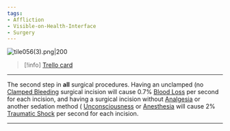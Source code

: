 ```yaml
---
tags:
- Affliction
- Visible-on-Health-Interface
- Surgery
---
```


![tile056(3).png\|200](/Surgery/Surgery%20Incision%20-%20Attachments/6718845db30472d958dd7b81.png)

> [!info] [Trello card](https://trello.com/c/mbNg7qYg/56-surgery-incision)

---

The second step in **all** surgical procedures. Having an unclamped (no [Clamped Bleeding](Clamped%20Bleeding.md) surgical incision will cause 0.7% [Blood Loss](../Blood/Blood%20Loss.md)  per second for each incision, and having a surgical incision without [Analgesia](../Torso/Analgesia.md) or another sedation method ( [Unconsciousness](../Head_Brain/Unconsciousness.md) or [Anesthesia](../Torso/Anesthesia.md) will cause 2% [Traumatic Shock](Traumatic%20Shock.md) per second for each incision.

---


